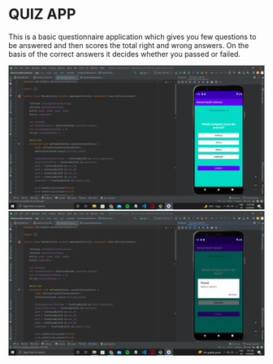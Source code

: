 # QUIZ APP

<p> This is a basic questionnaire application which gives you few questions to be answered and then scores the total right and wrong answers. On the basis of the correct answers it decides whether you passed or failed.</P>

<img src="mad.png">
<img src="mad1.png">

